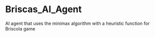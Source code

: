 # Briscas_AI_Agent
AI agent that uses the minimax algorithm with a heuristic function for Briscola game
